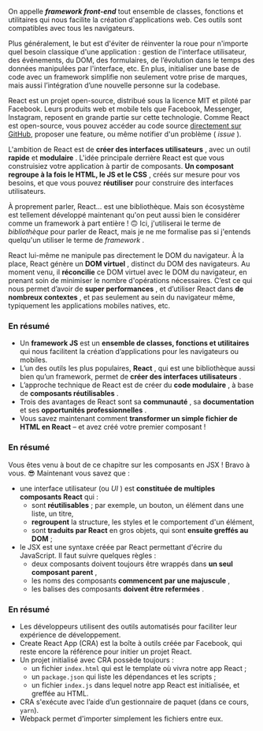 On appelle ***framework front-end*** tout ensemble de classes, fonctions et utilitaires qui nous facilite la création d'applications web. Ces outils sont compatibles avec tous les navigateurs.

Plus généralement, le but est d'éviter de réinventer la roue pour n'importe quel besoin classique d'une application : gestion de l'interface utilisateur, des événements, du DOM, des formulaires, de l’évolution dans le temps des données manipulées par l'interface, etc. En plus, initialiser une base de code avec un framework simplifie non seulement votre prise de marques, mais aussi l’intégration d’une nouvelle personne sur la codebase.

React est un projet open-source, distribué sous la licence MIT et piloté par Facebook. Leurs produits web et mobile tels que Facebook, Messenger, Instagram, reposent en grande partie sur cette technologie. Comme React est open-source, vous pouvez accéder au code source [directement sur GitHub](https://github.com/facebook/react), proposer une feature, ou même notifier d'un problème ( *issue* ).

L'ambition de React est de  **créer des interfaces utilisateurs** , avec un outil **rapide** et  **modulaire** . L'idée principale derrière React est que vous construisiez votre application à partir de composants.  **Un composant regroupe à la fois le HTML, le JS et le CSS** , créés sur mesure pour vos besoins, et que vous pouvez **réutiliser** pour construire des interfaces utilisateurs.

À proprement parler, React… est une bibliothèque. Mais son écosystème est tellement développé maintenant qu'on peut aussi bien le considérer comme un framework à part entière ! 🙃 Ici, j'utiliserai le terme de *bibliothèque* pour parler de React, mais je ne me formalise pas si j'entends quelqu'un utiliser le terme de  *framework* .

React lui-même ne manipule pas directement le DOM du navigateur. À la place, React génère un  **DOM virtuel** , distinct du DOM des navigateurs. Au moment venu, il **réconcilie** ce DOM virtuel avec le DOM du navigateur, en prenant soin de minimiser le nombre d'opérations nécessaires. C’est ce qui nous permet d’avoir de  **super performances** , et d’utiliser React dans  **de nombreux contextes** , et pas seulement au sein du navigateur même, typiquement les applications mobiles natives, etc.

### En résumé

* Un **framework JS** est un **ensemble de classes, fonctions et utilitaires** qui nous facilitent la création d’applications pour les navigateurs ou mobiles.
* L’un des outils les plus populaires,  **React** , qui est une bibliothèque aussi bien qu’un framework, permet de  **créer des interfaces utilisateurs** .
* L’approche technique de React est de créer du  **code modulaire** , à base de  **composants réutilisables** .
* Trois des avantages de React sont sa  **communauté** , sa **documentation** et ses  **opportunités professionnelles** .
* Vous savez maintenant comment **transformer un simple fichier de HTML en React** – et avez créé votre premier composant !


### En résumé

Vous êtes venu à bout de ce chapitre sur les composants en JSX ! Bravo à vous. 😎 Maintenant vous savez que :

* une interface utilisateur (ou  *UI* ) est **constituée de multiples composants React** qui :
  * sont **réutilisables** ; par exemple, un bouton, un élément dans une liste, un titre,
  * **regroupent** la structure, les styles et le comportement d'un élément,
  * sont **traduits par React** en gros objets, qui sont **ensuite greffés au DOM** ;
* le JSX est une syntaxe créée par React permettant d'écrire du JavaScript. Il faut suivre quelques règles :
  * deux composants doivent toujours être wrappés dans  **un seul composant parent** ,
  * les noms des composants  **commencent par une majuscule** ,
  * les balises des composants  **doivent être refermées** .


### En résumé

* Les développeurs utilisent des outils automatisés pour faciliter leur expérience de développement.
* Create React App (CRA) est la boîte à outils créée par Facebook, qui reste encore la référence pour initier un projet React.
* Un projet initialisé avec CRA possède toujours :
  * un fichier `index.html`   qui est le template où vivra notre app React ;
  * un `package.json`   qui liste les dépendances et les scripts ;
  * un fichier `index.js`   dans lequel notre app React est initialisée, et greffée au HTML.
* CRA s'exécute avec l’aide d’un gestionnaire de paquet (dans ce cours, `yarn`).
* Webpack permet d'importer simplement les fichiers entre eux.
